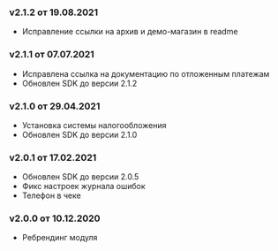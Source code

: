 ### v2.1.2 от 19.08.2021
* Исправление ссылки на архив и демо-магазин в readme

### v2.1.1 от 07.07.2021
* Исправлена ссылка на документацию по отложенным платежам
* Обновлен SDK до версии 2.1.2

### v2.1.0 от 29.04.2021
* Установка системы налогообложения
* Обновлен SDK до версии 2.1.0

### v2.0.1 от 17.02.2021
* Обновлен SDK до версии 2.0.5
* Фикс настроек журнала ошибок
* Телефон в чеке

### v2.0.0 от 10.12.2020
* Ребрендинг модуля
